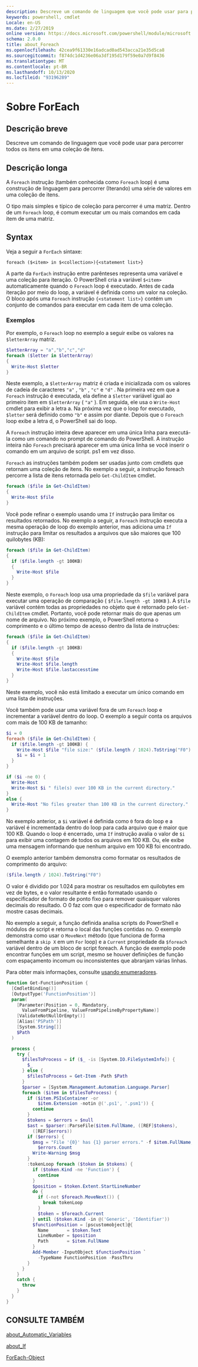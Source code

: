 ```yaml
---
description: Descreve um comando de linguagem que você pode usar para percorrer todos os itens em uma coleção de itens.
keywords: powershell, cmdlet
Locale: en-US
ms.date: 2/27/2019
online version: https://docs.microsoft.com/powershell/module/microsoft.powershell.core/about/about_foreach?view=powershell-7&WT.mc_id=ps-gethelp
schema: 2.0.0
title: about_Foreach
ms.openlocfilehash: 42cea9f61330e16adcad0ad543acca21e35d5ca8
ms.sourcegitcommit: f874dc1d4236e06a3df195d179f59e0a7d9f8436
ms.translationtype: MT
ms.contentlocale: pt-BR
ms.lasthandoff: 10/13/2020
ms.locfileid: "93196289"
---
```

# <a name="about-foreach"></a>Sobre ForEach

## <a name="short-description"></a>Descrição breve
Descreve um comando de linguagem que você pode usar para percorrer todos os itens em uma coleção de itens.

## <a name="long-description"></a>Descrição longa

A `Foreach` instrução (também conhecida como `Foreach` loop) é uma construção de linguagem para percorrer (Iterando) uma série de valores em uma coleção de itens.

O tipo mais simples e típico de coleção para percorrer é uma matriz.
Dentro de um `Foreach` loop, é comum executar um ou mais comandos em cada item de uma matriz.

## <a name="syntax"></a>Syntax

Veja a seguir a `ForEach` sintaxe:

```
foreach ($<item> in $<collection>){<statement list>}
```

A parte da `ForEach` instrução entre parênteses representa uma variável e uma coleção para iteração. O PowerShell cria a variável `$<item>` automaticamente quando o `Foreach` loop é executado. Antes de cada iteração por meio do loop, a variável é definida como um valor na coleção.
O bloco após uma `Foreach` instrução `{<statement list>}` contém um conjunto de comandos para executar em cada item de uma coleção.

### <a name="examples"></a>Exemplos

Por exemplo, o `Foreach` loop no exemplo a seguir exibe os valores na `$letterArray` matriz.

```powershell
$letterArray = "a","b","c","d"
foreach ($letter in $letterArray)
{
  Write-Host $letter
}
```

Neste exemplo, a `$letterArray` matriz é criada e inicializada com os valores de cadeia de caracteres `"a"` , `"b"` , `"c"` e `"d"` . Na primeira vez em que a `Foreach` instrução é executada, ela define a `$letter` variável igual ao primeiro item em `$letterArray` ( `"a"` ). Em seguida, ele usa o `Write-Host` cmdlet para exibir a letra a. Na próxima vez que o loop for executado, `$letter` será definido como `"b"` e assim por diante. Depois que o `Foreach` loop exibe a letra d, o PowerShell sai do loop.

A `Foreach` instrução inteira deve aparecer em uma única linha para executá-la como um comando no prompt de comando do PowerShell. A instrução inteira não `Foreach` precisará aparecer em uma única linha se você inserir o comando em um arquivo de script. ps1 em vez disso.

`Foreach` as instruções também podem ser usadas junto com cmdlets que retornam uma coleção de itens. No exemplo a seguir, a instrução foreach percorre a lista de itens retornada pelo `Get-ChildItem` cmdlet.

```powershell
foreach ($file in Get-ChildItem)
{
  Write-Host $file
}
```

Você pode refinar o exemplo usando uma `If` instrução para limitar os resultados retornados. No exemplo a seguir, a `Foreach` instrução executa a mesma operação de loop do exemplo anterior, mas adiciona uma `If` instrução para limitar os resultados a arquivos que são maiores que 100 quilobytes (KB):

```powershell
foreach ($file in Get-ChildItem)
{
  if ($file.length -gt 100KB)
  {
    Write-Host $file
  }
}
```

Neste exemplo, o `Foreach` loop usa uma propriedade da `$file` variável para executar uma operação de comparação ( `$file.length -gt 100KB` ). A `$file` variável contém todas as propriedades no objeto que é retornado pelo `Get-ChildItem` cmdlet. Portanto, você pode retornar mais do que apenas um nome de arquivo.
No próximo exemplo, o PowerShell retorna o comprimento e o último tempo de acesso dentro da lista de instruções:

```powershell
foreach ($file in Get-ChildItem)
{
  if ($file.length -gt 100KB)
  {
    Write-Host $file
    Write-Host $file.length
    Write-Host $file.lastaccesstime
  }
}
```

Neste exemplo, você não está limitado a executar um único comando em uma lista de instruções.

Você também pode usar uma variável fora de um `Foreach` loop e incrementar a variável dentro do loop. O exemplo a seguir conta os arquivos com mais de 100 KB de tamanho:

```powershell
$i = 0
foreach ($file in Get-ChildItem) {
  if ($file.length -gt 100KB) {
    Write-Host $file "file size:" ($file.length / 1024).ToString("F0") KB
    $i = $i + 1
  }
}

if ($i -ne 0) {
  Write-Host
  Write-Host $i " file(s) over 100 KB in the current directory."
}
else {
  Write-Host "No files greater than 100 KB in the current directory."
}
```

No exemplo anterior, a `$i` variável é definida como `0` fora do loop e a variável é incrementada dentro do loop para cada arquivo que é maior que 100 KB. Quando o loop é encerrado, uma `If` instrução avalia o valor de `$i` para exibir uma contagem de todos os arquivos em 100 KB. Ou, ele exibe uma mensagem informando que nenhum arquivo em 100 KB foi encontrado.

O exemplo anterior também demonstra como formatar os resultados de comprimento do arquivo:

```powershell
($file.length / 1024).ToString("F0")
```

O valor é dividido por 1.024 para mostrar os resultados em quilobytes em vez de bytes, e o valor resultante é então formatado usando o especificador de formato de ponto fixo para remover quaisquer valores decimais do resultado. O 0 faz com que o especificador de formato não mostre casas decimais.

No exemplo a seguir, a função definida analisa scripts do PowerShell e módulos de script e retorna o local das funções contidas no. O exemplo demonstra como usar o `MoveNext` método (que funciona de forma semelhante a `skip X` em um `For` loop) e a `Current` propriedade da `$foreach` variável dentro de um bloco de script foreach. A função de exemplo pode encontrar funções em um script, mesmo se houver definições de função com espaçamento incomum ou inconsistentes que abranjam várias linhas.

Para obter mais informações, consulte [usando enumeradores](about_Automatic_Variables.md#using-enumerators).

```powershell
function Get-FunctionPosition {
  [CmdletBinding()]
  [OutputType('FunctionPosition')]
  param(
    [Parameter(Position = 0, Mandatory,
      ValueFromPipeline, ValueFromPipelineByPropertyName)]
    [ValidateNotNullOrEmpty()]
    [Alias('PSPath')]
    [System.String[]]
    $Path
  )

  process {
    try {
      $filesToProcess = if ($_ -is [System.IO.FileSystemInfo]) {
        $_
      } else {
        $filesToProcess = Get-Item -Path $Path
      }
      $parser = [System.Management.Automation.Language.Parser]
      foreach ($item in $filesToProcess) {
        if ($item.PSIsContainer -or
            $item.Extension -notin @('.ps1', '.psm1')) {
          continue
        }
        $tokens = $errors = $null
        $ast = $parser::ParseFile($item.FullName, ([REF]$tokens),
          ([REF]$errors))
        if ($errors) {
          $msg = "File '{0}' has {1} parser errors." -f $item.FullName,
            $errors.Count
          Write-Warning $msg
        }
        :tokenLoop foreach ($token in $tokens) {
          if ($token.Kind -ne 'Function') {
            continue
          }
          $position = $token.Extent.StartLineNumber
          do {
            if (-not $foreach.MoveNext()) {
              break tokenLoop
            }
            $token = $foreach.Current
          } until ($token.Kind -in @('Generic', 'Identifier'))
          $functionPosition = [pscustomobject]@{
            Name       = $token.Text
            LineNumber = $position
            Path       = $item.FullName
          }
          Add-Member -InputObject $functionPosition `
            -TypeName FunctionPosition -PassThru
        }
      }
    }
    catch {
      throw
    }
  }
}
```

## <a name="see-also"></a>CONSULTE TAMBÉM

[about_Automatic_Variables](about_Automatic_Variables.md)

[about_If](about_If.md)

[ForEach-Object](xref:Microsoft.PowerShell.Core.ForEach-Object)
